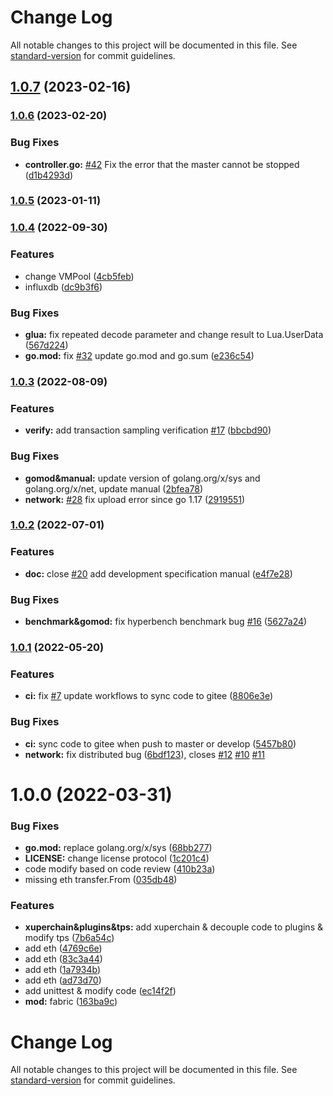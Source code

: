 # Change Log

All notable changes to this project will be documented in this file. See [standard-version](https://github.com/conventional-changelog/standard-version) for commit guidelines.

<a name="1.0.7"></a>
## [1.0.7](http://git.hyperchain.cn/hyperchain/hyperchain/compare/v1.0.6...v1.0.7) (2023-02-16)

### [1.0.6](/git.hyperchain.cn/hyperchain/hyperchain/compare/v1.0.5...v1.0.6) (2023-02-20)

### Bug Fixes

* **controller.go:** [#42](null/git.hyperchain.cn/hyperchain/hyperchain/issues/42) Fix the error that the master cannot be stopped ([d1b4293d](/git.hyperchain.cn/hyperchain/hyperchain/commit/d1b4293d42d8d6c6d9ad373775c49b4ea99de0af))


### [1.0.5](/git.hyperchain.cn/hyperchain/hyperchain/compare/v1.0.4...v1.0.5) (2023-01-11)

### [1.0.4](/git.hyperchain.cn/hyperchain/hyperchain/compare/v1.0.3...v1.0.4) (2022-09-30)


### Features

* change VMPool ([4cb5feb](/git.hyperchain.cn/hyperchain/hyperchain/commit/4cb5feb26433a075a65693f04f7ea06a04ca29ad))
* influxdb ([dc9b3f6](/git.hyperchain.cn/hyperchain/hyperchain/commit/dc9b3f669bece21b61df979f91d78f1d513b3c96))


### Bug Fixes

* **glua:** fix repeated decode parameter and change result to Lua.UserData ([567d224](/git.hyperchain.cn/hyperchain/hyperchain/commit/567d224632abf7c8a01940a3584773fe8d5a105d))
* **go.mod:** fix [#32](null/git.hyperchain.cn/hyperchain/hyperchain/issues/32) update go.mod and go.sum ([e236c54](/git.hyperchain.cn/hyperchain/hyperchain/commit/e236c54ff78d435b375f98709d7d41356cd3671a))

### [1.0.3](/git.hyperchain.cn/hyperchain/hyperchain/compare/v1.0.2...v1.0.3) (2022-08-09)


### Features

* **verify:** add transaction sampling verification [#17](null/git.hyperchain.cn/hyperchain/hyperchain/issues/17) ([bbcbd90](/git.hyperchain.cn/hyperchain/hyperchain/commit/bbcbd90442464d97ba8810fa36d0d49d77a4a31b))


### Bug Fixes

* **gomod&manual:** update version of golang.org/x/sys and golang.org/x/net, update manual ([2bfea78](/git.hyperchain.cn/hyperchain/hyperchain/commit/2bfea78c9daf703f69128fb4f9e543eeda60ee6e))
* **network:** [#28](null/git.hyperchain.cn/hyperchain/hyperchain/issues/28) fix upload error since go 1.17 ([2919551](/git.hyperchain.cn/hyperchain/hyperchain/commit/2919551e37072bb4d5a8cc7b7641b39f4ad1126d))

### [1.0.2](/git.hyperchain.cn/hyperchain/hyperchain/compare/v1.0.1...v1.0.2) (2022-07-01)


### Features

* **doc:** close [#20](null/git.hyperchain.cn/hyperchain/hyperchain/issues/20) add development specification manual ([e4f7e28](/git.hyperchain.cn/hyperchain/hyperchain/commit/e4f7e28298262217be4300126cbb6111d0316729))


### Bug Fixes

* **benchmark&gomod:** fix hyperbench benchmark bug [#16](null/git.hyperchain.cn/hyperchain/hyperchain/issues/16) ([5627a24](/git.hyperchain.cn/hyperchain/hyperchain/commit/5627a24f4f0fe25cfc97c1518b5400337d2200c8))

### [1.0.1](/github.com/hyperbench/hyperbench/compare/v1.0.0...v1.0.1) (2022-05-20)


### Features

* **ci:** fix [#7](null/github.com/hyperbench/hyperbench/issues/7) update workflows to sync code to gitee ([8806e3e](/github.com/hyperbench/hyperbench/commit/8806e3e73bc924b3b099e4754cd677e36304e647))


### Bug Fixes

* **ci:** sync code to gitee when push to master or develop ([5457b80](/github.com/hyperbench/hyperbench/commit/5457b809b0e62d59431b5605e205510224333e60))
* **network:** fix distributed bug ([6bdf123](/github.com/hyperbench/hyperbench/commit/6bdf123d891322020990435693f59ce0e1491c6d)), closes [#12](/github.com/hyperbench/hyperbench/issues/12) [#10](/github.com/hyperbench/hyperbench/issues/10) [#11](/github.com/hyperbench/hyperbench/issues/11)


<a name="1.0.0"></a>
# 1.0.0 (2022-03-31)


### Bug Fixes

* **go.mod:** replace golang.org/x/sys ([68bb277](http://git.hyperchain.cn/hyperchain/hyperchain/commits/68bb277))
* **LICENSE:** change license protocol ([1c201c4](http://git.hyperchain.cn/hyperchain/hyperchain/commits/1c201c4))
* code modify based on code review ([410b23a](http://git.hyperchain.cn/hyperchain/hyperchain/commits/410b23a))
* missing eth transfer.From ([035db48](http://git.hyperchain.cn/hyperchain/hyperchain/commits/035db48))


### Features

* **xuperchain&plugins&tps:** add xuperchain & decouple code to plugins & modify tps ([7b6a54c](http://git.hyperchain.cn/hyperchain/hyperchain/commits/7b6a54c))
* add eth ([4769c6e](http://git.hyperchain.cn/hyperchain/hyperchain/commits/4769c6e))
* add eth ([83c3a44](http://git.hyperchain.cn/hyperchain/hyperchain/commits/83c3a44))
* add eth ([1a7934b](http://git.hyperchain.cn/hyperchain/hyperchain/commits/1a7934b))
* add eth ([ad73d70](http://git.hyperchain.cn/hyperchain/hyperchain/commits/ad73d70))
* add unittest & modify code ([ec14f2f](http://git.hyperchain.cn/hyperchain/hyperchain/commits/ec14f2f))
* **mod:** fabric ([163ba9c](http://git.hyperchain.cn/hyperchain/hyperchain/commits/163ba9c))



# Change Log

All notable changes to this project will be documented in this file. See [standard-version](https://github.com/conventional-changelog/standard-version) for commit guidelines.

